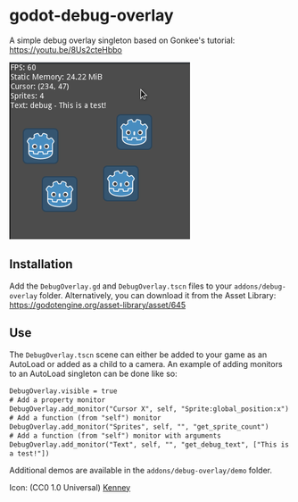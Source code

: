 # godot-debug-overlay
A simple debug overlay singleton based on Gonkee's tutorial: https://youtu.be/8Us2cteHbbo

![preview](preview.png "Preview")

## Installation

Add the `DebugOverlay.gd` and `DebugOverlay.tscn` files to your `addons/debug-overlay` folder. Alternatively, you can download it from the Asset Library: https://godotengine.org/asset-library/asset/645

## Use

The `DebugOverlay.tscn` scene can either be added to your game as an AutoLoad or added as a child to a camera. An example of adding monitors to an AutoLoad singleton can be done like so:

```python3
DebugOverlay.visible = true
# Add a property monitor
DebugOverlay.add_monitor("Cursor X", self, "Sprite:global_position:x")
# Add a function (from "self") monitor
DebugOverlay.add_monitor("Sprites", self, "", "get_sprite_count")
# Add a function (from "self") monitor with arguments
DebugOverlay.add_monitor("Text", self, "", "get_debug_text", ["This is a test!"])
```

Additional demos are available in the `addons/debug-overlay/demo` folder.

Icon: (CC0 1.0 Universal) [Kenney](https://twitter.com/KenneyNL/)
